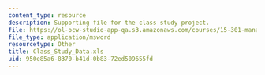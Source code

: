 ```yaml
---
content_type: resource
description: Supporting file for the class study project.
file: https://ol-ocw-studio-app-qa.s3.amazonaws.com/courses/15-301-managerial-psychology-laboratory-fall-2004/950e85a68370b41d0b8372ed509655fd_Class_Study_Data.xls
file_type: application/msword
resourcetype: Other
title: Class_Study_Data.xls
uid: 950e85a6-8370-b41d-0b83-72ed509655fd
---
```

